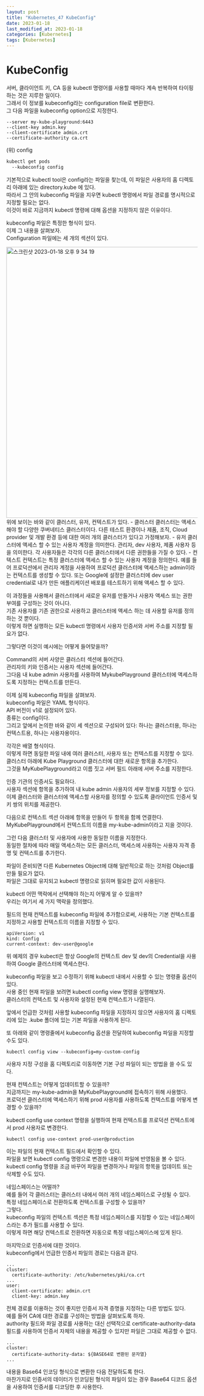 ```yaml
---
layout: post
title: "Kubernetes_47 KubeConfig"
date: 2023-01-18
last_modified_at: 2023-01-18
categories: [Kubernetes]
tags: [Kubernetes]
---
```


# KubeConfig

서버, 클라이언트 키, CA 등을 kubectl 명령어를 사용할 때마다 계속 반복하여 타이핑하는 것은 지루한 일이다.   
그래서 이 정보를 kubeconfig라는 configuration file로 변환한다.   
그 다음 파일을 kubeconfig option으로 지정한다.    
```
--server my-kube-playground:6443
--client-key admin.key
--client-certificate admin.crt
--certificate-authority ca.crt
```
(위) config   
```sh
kubectl get pods
  --kubeconfig config
```

기본적으로 kubectl tool은 config라는 파일을 찾는데, 이 파일은 사용자의 홈 디렉토리 아래에 있는 directory.kube 에 있다.   
따라서 그 안의 kubeconfig 파일을 지우면 kubectl 명령에서 파일 경로를 명시적으로 지정할 필요는 없다.   
이것이 바로 지금까지 kubectl 명령에 대해 옵션을 지정하지 않은 이유이다.   

kubeconfig 파일은 특정한 형식이 있다.   
이제 그 내용을 살펴보자.   
Configuration 파일에는 세 개의 섹션이 있다.   

<img width="714" alt="스크린샷 2023-01-18 오후 9 34 19" src="https://user-images.githubusercontent.com/83587720/213172670-0d59d5d1-0af7-48ca-befc-09eab460480e.png">
위에 보이는 바와 같이 클러스터, 유저, 컨텍스트가 있다.   
- 클러스터      
    클러스터는 액세스 해야 할 다양한 쿠버네티스 클러스터이다.    
    다른 테스트 환경이나 제품, 조직, Cloud provider 및 개발 환경 등에 대한 여러 개의 클러스터가 있다고 가정해보자.    
- 유저   
    클러스터에 액세스 할 수 있는 사용자 계정을 의미한다.   
    관리자, dev 사용자, 제품 사용자 등을 의미한다.   
    각 사용자들은 각각의 다른 클러스터에서 다른 권한들을 가질 수 있다.   
- 컨텍스트   
    컨텍스트는 특정 클러스터에 액세스 할 수 있는 사용자 계정을 정의한다.   
    예를 들어 프로덕션에서 관리자 계정을 사용하여 프로덕션 클러스터에 액세스하는 admin이라는 컨텍스트를 생성할 수 있다.   
    또는 Google에 설정한 클러스터에 dev user credential로 내가 만든 애플리케이션 배포를 테스트하기 위해 액세스 할 수 있다.    

이 과정들을 사용해서 클러스터에서 새로운 유저를 만들거나 사용자 액세스 또는 권한 부여를 구성하는 것이 아니다.    
기존 사용자를 기존 권한으로 사용하고 클러스터에 액세스 하는 데 사용할 유저를 정의하는 것 뿐이다.    
이렇게 하면 실행하는 모든 kubectl 명령에서 사용자 인증서와 서버 주소를 지정할 필요가 없다.   

그렇다면 이것이 예시에는 어떻게 들어맞을까?   

Command의 서버 사양은 클러스터 섹션에 들어간다.    
관리자의 키와 인증서는 사용자 섹션에 들어간다.   
그다음 내 kube admin 사용자를 사용하여 MykubePlayground 클러스터에 액세스하도록 지정하는 컨텍스트를 만든다.   

이제 실제 kubeconfig 파일을 살펴보자.   
kubeconfig 파일은 YAML 형식이다.   
API 버전이 v1로 설정되어 있다.   
종류는 config이다.   
그리고 앞에서 논의한 바와 같이 세 섹션으로 구성되어 있다: 하나는 클러스터용, 하나는 컨텍스트용, 하나는 사용자용이다.   

각각은 배열 형식이다.   
이렇게 하면 동일한 파일 내에 여러 클러스터, 사용자 또는 컨텍스트를 지정할 수 있다.   
클러스터 아래에 Kube Playground 클러스터에 대한 새로운 항목을 추가한다.   
그것을 MyKubePlayground라고 이름 짓고 서버 필드 아래에 서버 주소를 지정한다.   

인증 기관의 인증서도 필요하다.   
사용자 섹션에 항목을 추가하여 내 kube admin 사용자의 세부 정보를 지정할 수 있다.   
이제 클러스터와 클러스터에 액세스할 사용자를 정의할 수 있도록 클라이언트 인증서 및 키 쌍의 위치를 제공한다.   

다음으로 컨텍스트 섹션 아래에 항목을 만들어 두 항목을 함께 연결한다.   
MyKubePlayground에서 컨텍스트의 이름을 my-kube-admin이라고 지을 것이다.   

그런 다음 클러스터 및 사용자에 사용한 동일한 이름을 지정한다.   
동일한 절차에 따라 매일 액세스하는 모든 클러스터, 액세스에 사용하는 사용자 자격 증명 및 컨텍스트를 추가한다.   

파일이 준비되면 다른 Kubernetes Object에 대해 일반적으로 하는 것처럼 Object를 만들 필요가 없다.   
파일은 그대로 유지되고 kubectl 명령으로 읽히며 필요한 값이 사용된다.   

kubectl 어떤 맥락에서 선택해야 하는지 어떻게 알 수 있을까?   
우리는 여기서 세 가지 맥락을 정의했다.   

필드의 현재 컨텍스트를 kubeconfig 파일에 추가함으로써, 사용하는 기본 컨텍스트를 지정하고 사용할 컨텍스트의 이름을 지정할 수 있다.   
```
apiVersion: v1
kind: Config
current-context: dev-user@google
```
위 예제의 경우 kubectl은 항상 Google의 컨텍스트 dev 및 dev의 Credential을 사용하여 Google 클러스터에 액세스한다.   

kubeconfig 파일을 보고 수정하기 위해 kubectl 내에서 사용할 수 있는 명령줄 옵션이 있다.   
사용 중인 현재 파일을 보려면 kubectl config view 명령을 실행해보자.   
클러스터의 컨텍스트 및 사용자와 설정된 현재 컨텍스트가 나열된다.   

앞에서 언급한 것처럼 사용할 kubeconfig 파일을 지정하지 않으면 사용자의 홈 디렉토리에 있는 .kube 폴더에 있는 기본 파일을 사용하게 된다.   

또 아래와 같이 명령줄에서 kubeconfig 옵션을 전달하여 kubeconfig 파일을 지정할 수도 있다.   
```
kubectl config view --kubeconfig=my-custom-config
```

사용자 지정 구성을 홈 디렉토리로 이동하면 기본 구성 파일이 되는 방법을 쓸 수도 있다.   

현재 컨텍스트는 어떻게 업데이트할 수 있을까?   
지금까지는 my-kube-admin을 MyKubePlayground에 접속하기 위해 사용했다.   
프로덕션 클러스터에 액세스하기 위해 prod 사용자를 사용하도록 컨텍스트를 어떻게 변경할 수 있을까?   

kubectl config use context 명령을 실행하여 현재 컨텍스트를 프로덕션 컨텍스트에서 prod 사용자로 변경한다.   
```
kubectl config use-context prod-user@production
```
이는 파일의 현재 컨텍스트 필드에서 확인할 수 있다.   
파일을 보면 kubectl config 명령으로 변경한 내용이 파일에 반영됨을 볼 수 있다.   
kubectl config 명령을 조금 바꾸어 파일을 변경하거나 파일의 항목을 업데이트 또는 삭제할 수도 있다.   

네임스페이스는 어떨까?   
예를 들어 각 클러스터는 클러스터 내에서 여러 개의 네임스페이스로 구성될 수 있다.   
특정 네임스페이스로 전환하도록 컨텍스트를 구성할 수 있을까?   
그렇다.   
kubeconfig 파일의 컨텍스트 섹션은 특정 네임스페이스를 지정할 수 있는 네임스페이스라는 추가 필드를 사용할 수 있다.   
이렇게 하면 해당 컨텍스트로 전환하면 자동으로 특정 네임스페이스에 있게 된다.   

마지막으로 인증서에 대한 것이다.   
kubeconfig에서 언급한 인증서 파일의 경로는 다음과 같다.   
```
...
cluster:
  certificate-authority: /etc/kubernetes/pki/ca.crt
...
user:
  client-certificate: admin.crt
  client-key: admin.key
```

전체 경로를 이용하는 것이 좋지만 인증서 자격 증명을 지정하는 다른 방법도 있다.   
예를 들어 CA에 대한 경로를 구성하는 방법을 살펴보도록 하자.   
authority 필드와 파일 경로를 사용하는 대신 선택적으로 certificate-authority-data 필드를 사용하여 인증서 자체의 내용을 제공할 수 있지만 파일은 그대로 제공할 수 없다.   
```
...
cluster:
  certificate-authority-data: ${BASE64로 변환된 문자열}
...
```
내용을 Base64 인코딩 형식으로 변환한 다음 전달하도록 한다.   
마찬가지로 인증서의 데이터가 인코딩된 형식의 파일이 있는 경우 Base64 디코드 옵션을 사용하여 인증서를 디코딩한 후 사용한다.   
